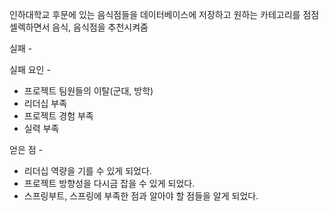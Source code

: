인하대학교 후문에 있는 음식점들을 데이터베이스에 저장하고 원하는 카테고리를 점점 셀렉하면서 음식, 음식점을 추천시켜줌


실패 -

실패 요인 - 
- 프로젝트 팀원들의 이탈(군대, 방학)
- 리더십 부족
- 프로젝트 경험 부족
- 실력 부족

얻은 점 -
- 리더십 역량을 기를 수 있게 되었다.
- 프로젝트 방향성을 다시금 잡을 수 있게 되었다.
- 스프링부트, 스프링에 부족한 점과 알아야 할 점들을 알게 되었다.
